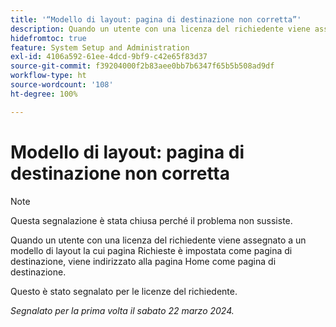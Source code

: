 ```yaml
---
title: '“Modello di layout: pagina di destinazione non corretta”'
description: Quando un utente con una licenza del richiedente viene assegnato a un modello di layout la cui pagina Richieste è impostata come pagina di destinazione, viene indirizzato alla pagina Home come pagina di destinazione.
hidefromtoc: true
feature: System Setup and Administration
exl-id: 4106a592-61ee-4dcd-9bf9-c42e65f83d37
source-git-commit: f39204000f2b83aee0bb7b6347f65b5b508ad9df
workflow-type: ht
source-wordcount: '108'
ht-degree: 100%

---
```


# Modello di layout: pagina di destinazione non corretta

>[!NOTE]
>
>Questa segnalazione è stata chiusa perché il problema non sussiste.

Quando un utente con una licenza del richiedente viene assegnato a un modello di layout la cui pagina Richieste è impostata come pagina di destinazione, viene indirizzato alla pagina Home come pagina di destinazione.

Questo è stato segnalato per le licenze del richiedente.

_Segnalato per la prima volta il sabato 22 marzo 2024._
